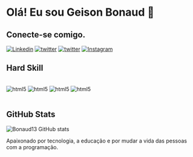 # Olá! Eu sou Geison Bonaud 🫶

## Conecte-se comigo.
[![Linkedin](https://img.shields.io/badge/LinkedIn-0077B5?style=for-the-badge&logo=linkedin&logoColor=white)](https://www.linkedin.com/in/geison-bonaud-8173b8231/)
[![twitter](https://img.shields.io/badge/Twitter-1DA1F2?style=for-the-badge&logo=twitter&logoColor=white)](https://twitter.com/GBonaud)
[![twitter](https://img.shields.io/badge/Discord-7289DA?style=for-the-badge&logo=discord&logoColor=white)](https://discord.gg/3JMV4xEvG8)
[![Instagram](https://img.shields.io/badge/Instagram-000?style=for-the-badge&logo=instagram)](https://www.instagram.com/Bonand13/)


## Hard Skill

<div style ="display: inline_block"><br/>
 <img aling ="center" alt="html5" src="https://img.shields.io/badge/Python-000?style=for-the-badge&logo=python"/>
 <img aling ="center" alt="html5" src="https://img.shields.io/badge/MySQL-00000F?style=for-the-badge&logo=mysql&logoColor=white"/>
 <img aling ="center" alt="html5" src="https://img.shields.io/badge/HTML5-000?style=for-the-badge&logo=html5"/>
 <img aling ="center" alt="html5" src="https://img.shields.io/badge/CSS3-000?style=for-the-badge&logo=css3&logoColor=264CE4"/>
</div><br/>

## GitHub Stats
![Bonaud13 GitHub stats](https://github-readme-stats.vercel.app/api?username=Bonaud13&show_icons=true&theme=radical)

Apaixonado por tecnologia, a educação e por mudar a vida das pessoas com a programação.
